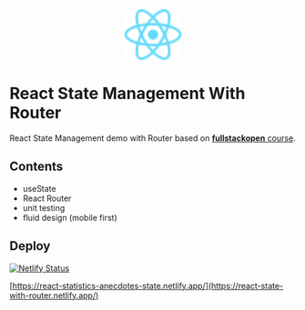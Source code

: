 <div style="text-align: center">
   <img src="./public/React-icon.svg" alt="DOM Tree" width="100" />
</div>

# React State Management With Router

React State Management demo with Router based on [**fullstackopen** course](https://fullstackopen.com/en/).

## Contents

- useState
- React Router
- unit testing
- fluid design (mobile first)

## Deploy

[![Netlify Status](https://api.netlify.com/api/v1/badges/07c81922-fd67-42d9-9515-9a2ef69f9c61/deploy-status)](https://app.netlify.com/sites/react-state-with-router/deploys)

[https://react-statistics-anecdotes-state.netlify.app/](https://react-state-with-router.netlify.app/)
